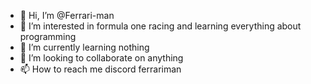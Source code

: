 - 👋 Hi, I’m @Ferrari-man
- 👀 I’m interested in formula one racing and learning everything about programming 
- 🌱 I’m currently learning nothing
- 💞️ I’m looking to collaborate on anything
- 📫 How to reach me discord ferrariman

<!---
Ferrari-man/Ferrari-man is a ✨ special ✨ repository because its `README.md` (this file) appears on your GitHub profile.
You can click the Preview link to take a look at your changes.
--->
